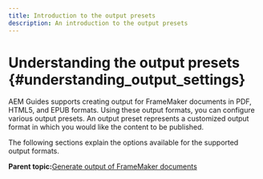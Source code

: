 ```yaml
---
title: Introduction to the output presets
description: An introduction to the output presets
---
```


# Understanding the output presets {#understanding_output_settings}

AEM Guides supports creating output for FrameMaker documents in PDF, HTML5, and EPUB formats. Using these output formats, you can configure various output presets. An output preset represents a customized output format in which you would like the content to be published.

The following sections explain the options available for the supported output formats.

**Parent topic:**[Generate output of FrameMaker documents](fm-output-generatation.md)

